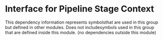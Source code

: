 
# Interface for Pipeline Stage Context
This dependency information represents symbolsthat are used in this group but defined in other modules.  Does not includesymbols used in this group that are defined inside this module.
(no dependencies outside this module)
